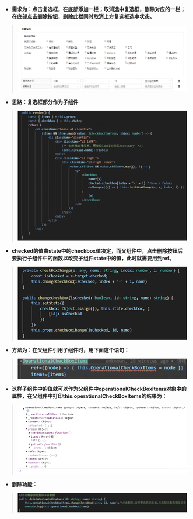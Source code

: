 * **需求为：点击复选框，在底部添加一栏；取消选中复选框，删除对应的一栏；在底部点击删除按钮，删除此栏同时取消上方复选框选中状态。**  
>![案例](./images/ref.png)    

* **思路：复选框部分作为子组件**  
>![复选框](./images/复选框.png)  

* **checked的值由state中的checkbox值决定，而父组件中，点击删除按钮后要执行子组件中的函数以改变子组件state中的值，此时就需要用到ref。**    
>![子组件中的函数](./images/子组件中的函数.png)   

* **方法为：在父组件引用子组件时，用下面这个语句：**    
>![ref](./images/ref1.png)  

* **这样子组件中的值就可以作为父组件中operationalCheckBoxItems对象中的属性，在父组件中打印this.operationalCheckBoxItems的结果为：**    
>![打印结果](./images/打印.png)   

* **删除功能：**    
>![删除功能](./images/用法.png)  

